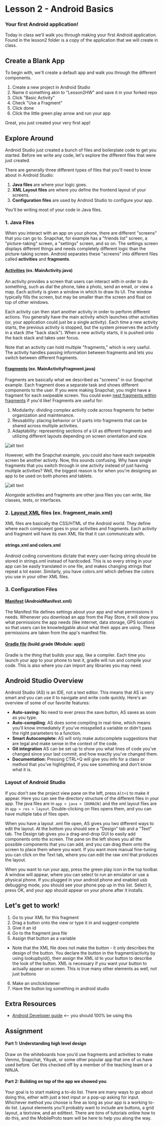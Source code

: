# Lesson 2 - Android Basics
### Your first Android application!
Today in class we'll walk you through making your first Android application. Found in the lesson2 folder is a copy of the application that we will create in class.

## Create a Blank App
To begin with, we'll create a default app and walk you through the different components.

1. Create a new project in Android Studio
2. Name it something akin to "Lesson2HW" and save it in your forked repo
3. Click "Basic Activity"
4. Check "Use a Fragment"
5. Click done
6. Click the little green play arrow and run your app

Great, you just created your very first app!

## Explore Around
Android Studio just created a bunch of files and boilerplate code to get you started. Before we write any code, let's explore the different files that were just created.

There are generally three different types of files that you'll need to know about in Android Studio:

1. **Java files** are where your logic goes.
2. **XML Layout files** are where you define the frontend layout of your screens.
3. **Configuration files** are used by Android Studio to configure your app.

You'll be writing most of your code in Java files.
### 1. Java Files
When you interact with an app on your phone, there are different "screens" that you can go to. Snapchat, for example has a "friends list" screen, a "picture-taking" screen, a "settings" screen, and so on.  The settings screen displays different things and needs completely different logic than the picture-taking screen.  Android separates these "screens" into different files called **activities** and **fragments**.

#### [Activities](https://developer.android.com/guide/components/activities.html) (ex. MainActivity.java)

 An activity provides a screen that users can interact with in order to do something, such as dial the phone, take a photo, send an email, or view a map. Each activity is given a window in which to draw its UI. The window typically fills the screen, but may be smaller than the screen and float on top of other windows.
 
 Each activity can then start another activity in order to perform different actions. You generally have the main activity which launches other activities (or, your application could just be a single activity). Each time a new activity starts, the previous activity is stopped, but the system preserves the activity in a stack (the "back stack"). When a new activity starts, it is pushed onto the back stack and takes user focus.
 
 Note that an activity can hold multiple "fragments," which is very useful. The activity handles passing information between fragments and lets you switch between different fragments.

#### [Fragments](https://developer.android.com/guide/components/fragments.html) (ex. MainActivityFragment.java)
Fragments are basically what we described as "screens" in our Snapchat example. Each fragment does a separate task and shows different components to the user. If you were making Snapchat, you might have a fragment for each swipeable screen. You could even [nest fragments within fragments](https://developer.android.com/about/versions/android-4.2.html#NestedFragments) if you'd like! Fragments are useful for:

1. Modularity: dividing complex activity code across fragments for better organization and maintenance.
2. Reusability: placing behavior or UI parts into fragments that can be shared across multiple activities.
3. Adaptability: representing sections of a UI as different fragments and utilizing different layouts depending on screen orientation and size.

![alt text][fragment]

However, with the Snapchat example, you could also have each swipeable screen be another activity. Now, this sounds confusing. Why have single fragments that you switch through in one activity instead of just having multiple activities? Well, the biggest reason is for when you're designing an app to be used on both phones and tablets.
 
![alt text][activityfrag]

Alongside activities and fragments are other java files you can write, like classes, tests, or interfaces.

[fragment]: https://cdn2.raywenderlich.com/wp-content/uploads/2015/10/android_fragments_d001_why_fragments.png "fragments are very cool, I promise"
[activityfrag]: https://camo.githubusercontent.com/b768afff0888fcb8cbe1704b0609b53110276969/687474703a2f2f646576656c6f7065722e616e64726f69642e636f6d2f696d616765732f66756e64616d656e74616c732f667261676d656e74732e706e67 "see how useful fragments are?"
### 2. [Layout XML](https://developer.android.com/guide/topics/ui/declaring-layout.html) files (ex. fragment_main.xml)
XML files are basically the CSS/HTML of the Android world. They define where each component goes in your activities and fragments. Each activity and fragment will have its own XML file that it can communicate with.

#### strings.xml and colors.xml
Android coding conventions dictate that every user-facing string should be stored in strings.xml instead of hardcoded.  This is so every string in your app can be easily translated in one file, and makes changing strings that repeat a lot easier. Similarly, you have colors.xml which defines the colors you use in your other XML files.

### 3. Configuration Files
#### [Manifest](https://developer.android.com/guide/topics/manifest/manifest-intro.html) (AndroidManifest.xml)
The Manifest file defines settings about your app and what permissions it needs.  Whenever you download an app from the Play Store, it will show you what permissions the app needs (like internet, data storage, GPS location) so that users can be knowledgable about what their apps are using. These permissions are taken from the app's manifest file.

#### [Gradle file](https://developer.android.com/studio/build/index.html) (build.grade (Module: app))
Gradle is the thing that builds your app, like a compiler. Each time you launch your app to your phone to test it, gradle will run and compile your code.  This is also where you can import any libraries you may need.

## Android Studio Overview
Android Studio (AS) is an IDE, not a text editor. This means that AS is very smart and you can use it to navigate and write code quickly.  Here's an overview of some of our favorite features:

- **Auto-saving:** No need to ever press the save button, AS saves as soon as you type.
- **Auto-compiling**: AS does some compiling in real-time, which means you'll know immediately if you've misspelled a variable or didn't pass the right parameters to a function.
- **Smart Autocomplete:** AS will only make autocomplete suggestions that are legal and make sense in the context of the code.
- **Git integration** AS can be set up to show you what lines of code you've changed since your last commit, and how exactly you've changed them.
- **Documentation:** Pressing CTRL+Q will give you info for a class or method that you’ve highlighted, if you see something and don’t know what it is.

### Layout of Android Studio
If you don't see the project view pane on the left, press `Alt+1` to make it appear.  Here you can see the directory structure of the different files in your app.  The java files are in `app > java > [DOMAIN]` and the xml layout files are in `app > res > layout`.  Double-clicking on files opens them, and you can have multiple tabs of files open.

When you have a layout .xml file open, AS gives you two different ways to edit the layout.  At the bottom you should see a "Design" tab and a "Text" tab.  The Design tab gives you a drag-and-drop GUI to easily add components onto the screen. The pane on the left shows you all the possible components that you can add, and you can drag them onto the screen to place them where you want.  If you want more manual fine-tuning you can click on the Text tab, where you can edit the raw xml that produces the layout.

When you want to run your app, press the green play icon in the top toolbar.  A window will appear, where you can select to run an emulator or use a physical phone.  If you plugged in your android phone and enabled usb debugging mode, you should see your phone pop up in this list.  Select it, press OK, and your app should appear on your phone after it installs.

## Let's get to work!

1. Go to your XML for this fragment
2. Drag a button onto the view or type it in and suggest-complete
3. Give it an id
4. Go to the fragment java file
5. Assign that button as a variable
  * Note that the XML file does not make the button - it only describes the design of the button. You declare the button in the fragment/activity by using lookupbyid(), then assign the XML id to your button to describe the look of the button. XML is necessary if you want your button to actually appear on screen. This is true many other elements as well, not just buttons
6. Make an onclicklistener
7. Have the button log something in android studio

## Extra Resources
* [Android Developer guide](https://developer.android.com/develop/index.html) <-- you should 100% be using this

## Assignment
#### Part 1: Understanding high level design
Draw on the whiteboards how you’d use fragments and activities to make Venmo, Snapchat, Yikyak, or some other popular app that one of us have used before. Get this checked off by a member of the teaching team or a NINJA.

#### Part 2: Building on top of the app we showed you
Your goal is to start making a to-do list. There are many ways to go about doing this, either with just a text input or a pop-up asking for input. Whichever method you choose is fine as long as your app is a working to-do list. Layout elements you'll probably want to include are buttons, a grid layout, a textview, and an edittext. There are *tons* of tutorials online how to do this, and the MobileProto team will be here to help you along the way.
